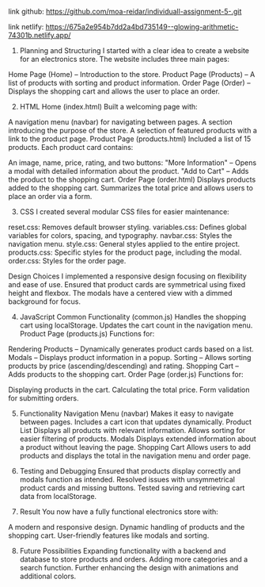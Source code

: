 
link github: https://github.com/moa-reidar/individuall-assignment-5-.git

link netlify: https://675a2e954b7dd2a4bd735149--glowing-arithmetic-74301b.netlify.app/

1. Planning and Structuring
I started with a clear idea to create a website for an electronics store.
The website includes three main pages:

Home Page (Home) – Introduction to the store.
Product Page (Products) – A list of products with sorting and product information.
Order Page (Order) – Displays the shopping cart and allows the user to place an order.

2. HTML
Home (index.html)
Built a welcoming page with:

A navigation menu (navbar) for navigating between pages.
A section introducing the purpose of the store.
A selection of featured products with a link to the product page.
Product Page (products.html)
Included a list of 15 products.
Each product card contains:

An image, name, price, rating, and two buttons:
"More Information" – Opens a modal with detailed information about the product.
"Add to Cart" – Adds the product to the shopping cart.
Order Page (order.html)
Displays products added to the shopping cart.
Summarizes the total price and allows users to place an order via a form.

3. CSS
I created several modular CSS files for easier maintenance:

reset.css: Removes default browser styling.
variables.css: Defines global variables for colors, spacing, and typography.
navbar.css: Styles the navigation menu.
style.css: General styles applied to the entire project.
products.css: Specific styles for the product page, including the modal.
order.css: Styles for the order page.

Design Choices
I implemented a responsive design focusing on flexibility and ease of use.
Ensured that product cards are symmetrical using fixed height and flexbox.
The modals have a centered view with a dimmed background for focus.

4. JavaScript
Common Functionality (common.js)
Handles the shopping cart using localStorage.
Updates the cart count in the navigation menu.
Product Page (products.js)
Functions for:

Rendering Products – Dynamically generates product cards based on a list.
Modals – Displays product information in a popup.
Sorting – Allows sorting products by price (ascending/descending) and rating.
Shopping Cart – Adds products to the shopping cart.
Order Page (order.js)
Functions for:

Displaying products in the cart.
Calculating the total price.
Form validation for submitting orders.

5. Functionality
Navigation Menu (navbar)
Makes it easy to navigate between pages.
Includes a cart icon that updates dynamically.
Product List
Displays all products with relevant information.
Allows sorting for easier filtering of products.
Modals
Displays extended information about a product without leaving the page.
Shopping Cart
Allows users to add products and displays the total in the navigation menu and order page.

6. Testing and Debugging
Ensured that products display correctly and modals function as intended.
Resolved issues with unsymmetrical product cards and missing buttons.
Tested saving and retrieving cart data from localStorage.

7. Result
You now have a fully functional electronics store with:

A modern and responsive design.
Dynamic handling of products and the shopping cart.
User-friendly features like modals and sorting.

8. Future Possibilities
Expanding functionality with a backend and database to store products and orders.
Adding more categories and a search function.
Further enhancing the design with animations and additional colors.